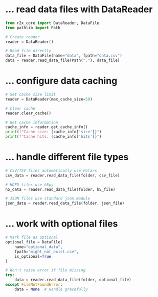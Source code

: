 # ... read data files with DataReader

```python
from r2x_core import DataReader, DataFile
from pathlib import Path

# Create reader
reader = DataReader()

# Read file directly
data_file = DataFile(name="data", fpath="data.csv")
data = reader.read_data_file(Path("."), data_file)
```

# ... configure data caching

```python
# Set cache size limit
reader = DataReader(max_cache_size=50)

# Clear cache
reader.clear_cache()

# Get cache information
cache_info = reader.get_cache_info()
print(f"Cache size: {cache_info['size']}")
print(f"Cache hits: {cache_info['hits']}")
```

# ... handle different file types

```python
# CSV/TSV files automatically use Polars
csv_data = reader.read_data_file(folder, csv_file)

# HDF5 files use h5py
h5_data = reader.read_data_file(folder, h5_file)

# JSON files use standard json module
json_data = reader.read_data_file(folder, json_file)
```

# ... work with optional files

```python
# Mark file as optional
optional_file = DataFile(
    name="optional_data",
    fpath="might_not_exist.csv",
    is_optional=True
)

# Won't raise error if file missing
try:
    data = reader.read_data_file(folder, optional_file)
except FileNotFoundError:
    data = None  # Handle gracefully
```

